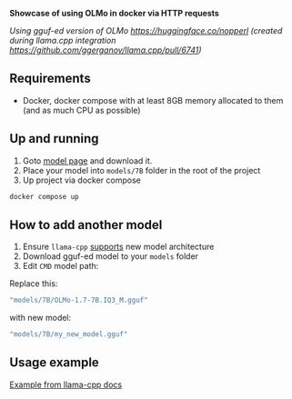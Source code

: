 **Showcase of using OLMo in docker via HTTP requests**

*Using gguf-ed version of OLMo https://huggingface.co/nopperl (created during llama.cpp integration https://github.com/ggerganov/llama.cpp/pull/6741)*

## Requirements

- Docker, docker compose with at least 8GB memory allocated to them (and as much CPU as possible)

## Up and running

1. Goto [model page](https://huggingface.co/nopperl/OLMo-1.7-7B-GGUF/blob/main/OLMo-1.7-7B.IQ3_M.gguf) and download it.
2. Place your model into `models/7B` folder in the root of the project
3. Up project via docker compose

```sh
docker compose up
```

## How to add another model

1. Ensure `llama-cpp` [supports](https://github.com/ggerganov/llama.cpp/tree/master?tab=readme-ov-file#description) new model architecture
2. Download gguf-ed model to your `models` folder
3. Edit `CMD` model path:

Replace this:

```sh
"models/7B/OLMo-1.7-7B.IQ3_M.gguf"
```

with new model:

```sh
"models/7B/my_new_model.gguf"
```

## Usage example

[Example from llama-cpp docs](https://github.com/ggerganov/llama.cpp/tree/master/examples/server#testing-with-curl)
